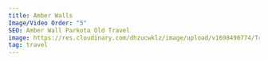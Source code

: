 ```yaml
---
title: Amber Walls
Image/Video Order: "5"
SEO: Amber Wall Parkota Old Travel
image: https://res.cloudinary.com/dhzucwklz/image/upload/v1698490774/Travel/DSC_8023_cmfc7w.jpg
tag: travel
---
```

